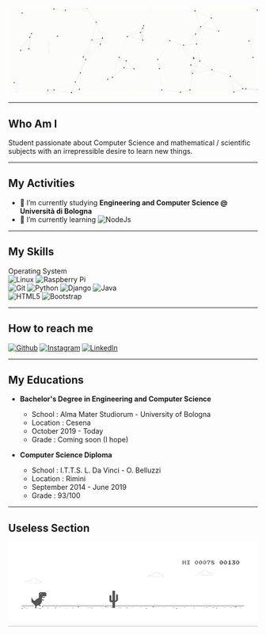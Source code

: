 <img src="https://github.com/alemazzo/alemazzo/blob/main/cutted.gif" alt="presentation"/>


<!--![image](https://github.com/alemazzo/alemazzo/blob/main/presentation.gif)-->

----

## Who Am I
  Student passionate about Computer Science and mathematical / scientific 
  subjects with an irrepressible desire to learn new things. 
  
---

## My Activities

- 🔭 I’m currently studying **Engineering and Computer Science @ Università di Bologna**
- 🌱 I’m currently learning <img alt="NodeJs" src="https://img.shields.io/badge/-NodeJS-E34F26?style=flat-square&logo=node.js&logoColor=white" />

----

## My Skills
<p
  
  
  <h4> Operating System </h4> <br> 
  <img alt="Linux" src="https://img.shields.io/badge/-Linux-E34F26?style=flat-square&logo=linux&logoColor=white" />
  <img alt="Raspberry Pi" src="https://img.shields.io/badge/-Raspberry Pi-E34F26?style=flat-square&logo=raspberry-pi&logoColor=white" />
  <br>
  
  <img alt="Git" src="https://img.shields.io/badge/-Git-E34F26?style=flat-square&logo=Git&logoColor=white" />
  
  <img alt="Python" src="https://img.shields.io/badge/-Python-E34F26?style=flat-square&logo=python&logoColor=white" />
  <img alt="Django" src="https://img.shields.io/badge/-Django-E34F26?style=flat-square&logo=django&logoColor=white" />
  <img alt="Java" src="https://img.shields.io/badge/-Java-E34F26?style=flat-square&logo=java&logoColor=white" />
  <br>
  
  <img alt="HTML5" src="https://img.shields.io/badge/-HTML5-E34F26?style=flat-square&logo=html5&logoColor=white" />
  <img alt="Bootstrap" src="https://img.shields.io/badge/-Bootstrap-E34F26?style=flat-square&logo=bootstrap&logoColor=white" />
</p>

----

## How to reach me
<p>
  <a href="https://github.com/alemazzo"><img alt="Github" src="https://img.shields.io/badge/GitHub-%2312100E.svg?&style=for-the-badge&logo=Github&logoColor=white" /></a> 
  <a href="https://www.instagram.com/alessandro.py/"><img alt="Instagram" src="https://img.shields.io/badge/instagram-%231DA1F2.svg?&style=for-the-badge&logo=instagram&logoColor=white" /></a> 
  <a href="https://www.linkedin.com/in/alessandro-mazzoli-009868140/"><img alt="LinkedIn" src="https://img.shields.io/badge/linkedin-%230077B5.svg?&style=for-the-badge&logo=linkedin&logoColor=white" /></a> 
</p>

----

## My Educations

-  <div> 
    
    <b> Bachelor's Degree in Engineering and Computer Science </b>
    <ul>
      <li> School : Alma Mater Studiorum - University of Bologna </li>
      <li> Location : Cesena </li>
      <li> October 2019 - Today </li>
      <li> Grade : Coming soon (I hope)
    </ul>  
  </div>
  
-  <div> 
    
    <b> Computer Science Diploma </b>
    <ul>
      <li> School : I.T.T.S. L. Da Vinci - O. Belluzzi </li>
      <li> Location : Rimini</li>
      <li> September 2014 - June 2019 </li>
      <li> Grade : 93/100      
    </ul>  
  </div>
  



----

## Useless Section

![image](https://github.com/alemazzo/alemazzo/blob/main/dino.gif)

<!--

Here are some ideas to get you started:

- 🔭 I’m currently working on ...
- 🌱 I’m currently learning ...
- 👯 I’m looking to collaborate on ...
- 🤔 I’m looking for help with ...
- 💬 Ask me about ...
- 📫 How to reach me: ...
- 😄 Pronouns: ...
- ⚡ Fun fact: ...
-->
